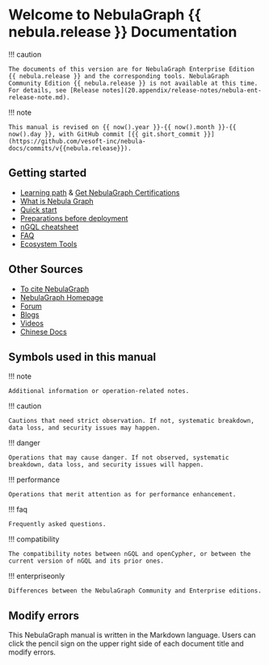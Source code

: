 # Welcome to NebulaGraph {{ nebula.release }} Documentation

!!! caution

    The documents of this version are for NebulaGraph Enterprise Edition {{ nebula.release }} and the corresponding tools. NebulaGraph Community Edition {{ nebula.release }} is not available at this time. For details, see [Release notes](20.appendix/release-notes/nebula-ent-release-note.md).

<!--
!!! caution

    Documents of version {{ nebula.release }} are only for NebulaGraph Community Edition {{ nebula.release }} and the corresponding tools. NebulaGraph Enterprise Edition {{ nebula.release }} is not released ([the release cycle for NebulaGraph Enterprise Edition is usually 6 months](20.appendix/6.eco-tool-version.md)). For details, see [Release notes](20.appendix/release-notes/nebula-comm-release-note.md).
-->

!!! note

    This manual is revised on {{ now().year }}-{{ now().month }}-{{ now().day }}, with GitHub commit [{{ git.short_commit }}](https://github.com/vesoft-inc/nebula-docs/commits/v{{nebula.release}}).

## Getting started

* [Learning path](20.appendix/learning-path.md) & [Get NebulaGraph Certifications](https://academic.nebula-graph.io/?lang=EN_US)
* [What is Nebula Graph](1.introduction/1.what-is-nebula-graph.md)
* [Quick start](2.quick-start/1.quick-start-workflow.md)
* [Preparations before deployment](4.deployment-and-installation/1.resource-preparations.md)
* [nGQL cheatsheet](2.quick-start/6.cheatsheet-for-ngql.md)
* [FAQ](20.appendix/0.FAQ.md)
* [Ecosystem Tools](20.appendix/6.eco-tool-version.md)

## Other Sources

- [To cite NebulaGraph](https://arxiv.org/abs/2206.07278)
- [NebulaGraph Homepage](https://nebula-graph.io/)
- [Forum](https://github.com/vesoft-inc/nebula/discussions)
- [Blogs](https://nebula-graph.io/posts/)
- [Videos](https://www.youtube.com/channel/UC73V8q795eSEMxDX4Pvdwmw)
- [Chinese Docs](https://docs.nebula-graph.com.cn/)

## Symbols used in this manual

<!-- 
This manual has over 40 cautions.
This manual has over 30 dangers.
This manual has over 80 compatibilities and corresponding tips.
-->

!!! note

    Additional information or operation-related notes.

!!! caution

    Cautions that need strict observation. If not, systematic breakdown, data loss, and security issues may happen.

!!! danger

    Operations that may cause danger. If not observed, systematic breakdown, data loss, and security issues will happen.

!!! performance

    Operations that merit attention as for performance enhancement.

!!! faq

    Frequently asked questions.

!!! compatibility

    The compatibility notes between nGQL and openCypher, or between the current version of nGQL and its prior ones. 

!!! enterpriseonly

    Differences between the NebulaGraph Community and Enterprise editions.

## Modify errors
 
This NebulaGraph manual is written in the Markdown language. Users can click the pencil sign on the upper right side of each document title and modify errors.
